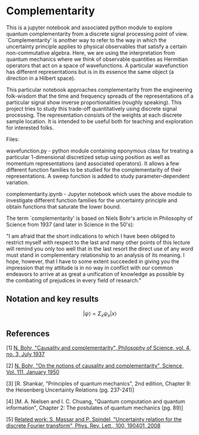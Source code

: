# Complementarity

This is a jupyter notebook and associated python module to explore quantum complementarity from a discrete signal processing point of view. `Complementarity' is another way to refer to the way in which the uncertainty principle applies to physical observables that satisfy a certain non-commutative algebra. Here, we are using the interpretation from quantum mechanics where we think of observable quantities as Hermitian operators that act on a space of wavefunctions. A particular wavefunction has different representations but is in its essence the same object (a direction in a Hilbert space).

This particular notebook approaches complementarity from the engineering folk-wisdom that the time and frequency spreads of the representations of a particular signal show inverse proportionalities (roughly speaking). This project tries to study this trade-off quantitatively using discrete signal processing. The representation consists of the weights at each discrete sample location. It is intended to be useful both for teaching and exploration for interested folks. 

Files:

wavefunction.py - python module containing eponymous class for treating a particular 1-dimensional discretized setup using position as well as momentum representations (and associated operators). It allows a few different function families to be studied for the complementarity of their representations. A sweep function is added to study parameter-dependent variation.

complementarity.ipynb - Jupyter notebook which uses the above module to investigate different function families for the uncertainty principle and obtain functions that saturate the lower bound.

The term `complementarity' is based on Niels Bohr's article in Philosophy of Science from 1937 (and later in Science in the 50's):

"I am afraid that the short indications to which I have been obliged to restrict myself with respect to the last and many other points of this lecture will remind you only too well that in the last resort the direct use of any word must stand in complementary relationship to an analysis of its meaning. I hope, however, that I have to some extent succeeded in giving you the impression that my attitude is in no way in conflict with our common endeavors to arrive at as great a unification of knowledge as possible by the combating of prejudices in every field of research."

## Notation and key results

$$ | \psi \rangle = \Sigma_x \psi_x | x \rangle $$



## References 

[1] [N. Bohr, "Causality and complementarity", Philosophy of Science, vol. 4, no. 3, July 1937](https://www.cambridge.org/core/journals/philosophy-of-science/article/abs/causality-and-complementarity/C193DEAB5C18330DD3739664761E8ECE)

[2] [N. Bohr, "On the notions of causality and complementarity", Science, Vol. 111, January 1950](https://www.science.org/doi/abs/10.1126/science.111.2873.51)

[3] [R. Shankar, "Principles of quantum mechanics", 2nd edition, Chapter 9: the Heisenberg Uncertainty Relations (pg. 237-241)]

[4] [M. A. Nielsen and I. C. Chuang, "Quantum computation and quantum information", Chapter 2: The postulates of quantum mechanics (pg. 89)]

[5] [Related work: S. Massar and P. Spindel, "Uncertainty relation for the discrete Fourier transform", Phys. Rev. Lett., 100, 190401, 2008](https://journals.aps.org/prl/abstract/10.1103/PhysRevLett.100.190401)

